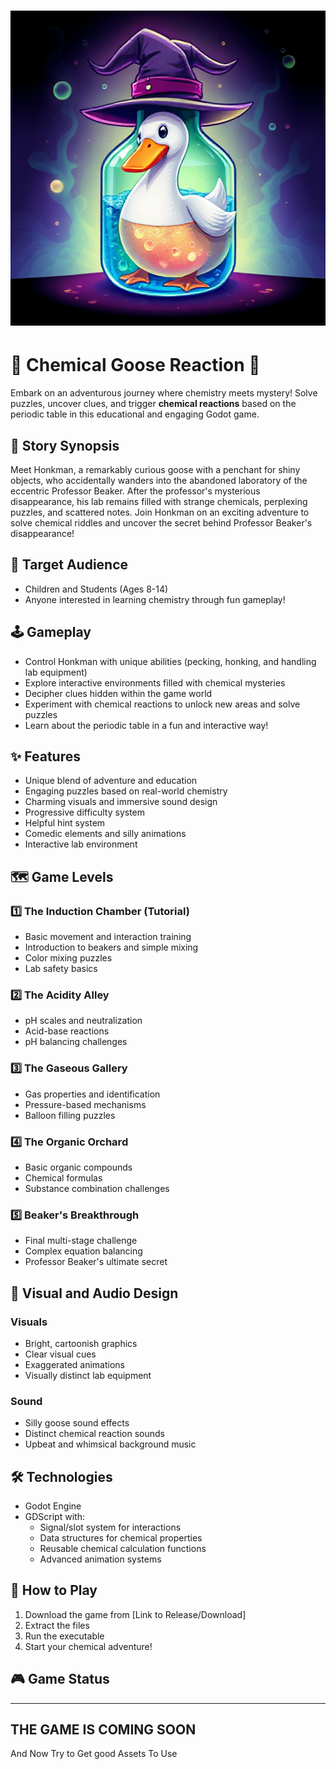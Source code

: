 # ![GAME LOGO](the-Goose-icon.png)

# 🧪 Chemical Goose Reaction 🦢

Embark on an adventurous journey where chemistry meets mystery! Solve puzzles, uncover clues, and trigger **chemical reactions** based on the periodic table in this educational and engaging Godot game. 

## 📖 Story Synopsis

Meet Honkman, a remarkably curious goose with a penchant for shiny objects, who accidentally wanders into the abandoned laboratory of the eccentric Professor Beaker. After the professor's mysterious disappearance, his lab remains filled with strange chemicals, perplexing puzzles, and scattered notes. Join Honkman on an exciting adventure to solve chemical riddles and uncover the secret behind Professor Beaker's disappearance!

## 🎯 Target Audience
* Children and Students (Ages 8-14)
* Anyone interested in learning chemistry through fun gameplay!

## 🕹️ Gameplay

* Control Honkman with unique abilities (pecking, honking, and handling lab equipment)
* Explore interactive environments filled with chemical mysteries
* Decipher clues hidden within the game world
* Experiment with chemical reactions to unlock new areas and solve puzzles
* Learn about the periodic table in a fun and interactive way!

## ✨ Features

* Unique blend of adventure and education
* Engaging puzzles based on real-world chemistry
* Charming visuals and immersive sound design
* Progressive difficulty system
* Helpful hint system
* Comedic elements and silly animations
* Interactive lab environment

## 🗺️ Game Levels

### 1️⃣ The Induction Chamber (Tutorial)
* Basic movement and interaction training
* Introduction to beakers and simple mixing
* Color mixing puzzles
* Lab safety basics

### 2️⃣ The Acidity Alley
* pH scales and neutralization
* Acid-base reactions
* pH balancing challenges

### 3️⃣ The Gaseous Gallery
* Gas properties and identification
* Pressure-based mechanisms
* Balloon filling puzzles

### 4️⃣ The Organic Orchard
* Basic organic compounds
* Chemical formulas
* Substance combination challenges

### 5️⃣ Beaker's Breakthrough
* Final multi-stage challenge
* Complex equation balancing
* Professor Beaker's ultimate secret

## 🎨 Visual and Audio Design

### Visuals
* Bright, cartoonish graphics
* Clear visual cues
* Exaggerated animations
* Visually distinct lab equipment

### Sound
* Silly goose sound effects
* Distinct chemical reaction sounds
* Upbeat and whimsical background music

## 🛠️ Technologies

* Godot Engine
* GDScript with:
  * Signal/slot system for interactions
  * Data structures for chemical properties
  * Reusable chemical calculation functions
  * Advanced animation systems

## 🚀 How to Play

1. Download the game from [Link to Release/Download]
2. Extract the files
3. Run the executable
4. Start your chemical adventure!

## 🎮 Game Status
----
THE GAME IS COMING SOON
-----
And Now Try to Get good Assets To Use